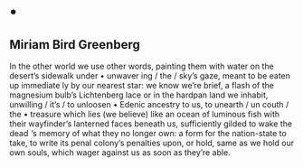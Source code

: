 # •
## Miriam Bird Greenberg
In the other world we use other words, painting
them with water on the desert’s sidewalk under • unwaver
ing / the / sky’s gaze, meant to be eaten up immediate
ly by our nearest star: we know we’re brief, a flash
of the magnesium bulb’s Lichtenberg lace or
in the hardpan land we inhabit, unwilling / it’s /
to unloosen • Edenic ancestry to us, to unearth / un
couth / the • treasure which lies (we believe) like an ocean
of luminous fish with their wayfinder’s lanterned
faces beneath us, sufficiently gilded to wake the dead
 ’s memory of what they no longer own: a form
for the nation-state to take, to write its penal colony’s
penalties upon, or hold, same as we hold our own
souls, which wager against us as soon as they’re able.